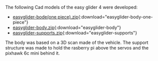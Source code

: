 The following Cad models of the easy glider 4 were developed:

- [easyglider-bode(one piece).zip](../../../assets/EasyGlider4/easyglider-body_one_piece.zip){:download="easyglider-body-one-piece"}
- [easyglider-body.zip](../../../assets/EasyGlider4/easyglider-body.zip){:download="easyglider-body"}
- [easyglider-supports.zip](../../../assets/EasyGlider4/supports.zip){:download="easyglider-supports"}

The body was based on a 3D scan made of the vehicle.
The support structure was made to hold the rasberry pi above the servos and the pixhawk 6c mini behind it.
